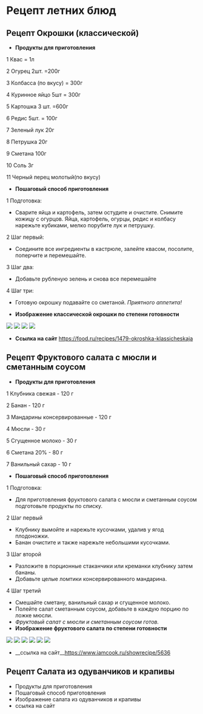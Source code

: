 # Рецепт летних блюд
## Рецепт Окрошки (классической)
* __Продукты для приготовления__
 
 1 Квас = 1л

2 Огурец 2шт. =200г 

3 Колбасса (по вкусу) = 300г

4 Куринное яйцо 5шт = 300г

5 Картошка 3 шт. =600г

6 Редис 5шт. = 100г

7 Зеленый лук 20г

8 Петрушка 20г

9 Сметана 100г

10 Соль 3г

11 Черный перец молотый(по вкусу)

* __Пошаговый способ приготовления__

1 Подготовка: 
* Сварите яйца и картофель, затем остудите и очистите. Снимите кожицу с огурцов. Яйца, картофель, огурцы, редис и колбасу нарежьте кубиками, мелко порубите лук и петрушку.

2 Шаг первый:
* Соедините все ингредиенты в кастрюле, залейте квасом, посолите, поперчите и перемешайте.

3 Шаг два: 
* Добавьте рубленую зелень и снова все перемешайте

4 Шаг три: 
* Готовую окрошку подавайте со сметаной.
_Приятного аппетита!_

* __Изображение классической окрошки по степени готовности__

![](Ok.webp)
![](Ok1.webp)
![](Ok2.webp)
![](Ok3.webp)

* __Ссылка на сайт__
 https://food.ru/recipes/1479-okroshka-klassicheskaja

## Рецепт Фруктового салата с мюсли и сметанным соусом
* __Продукты для приготовления__

1 Клубника свежая - 120 г

2 Банан - 120 г

3 Мандарины консервированные - 120 г

4 Мюсли - 30 г

5 Сгущенное молоко - 30 г

6 Сметана 20% - 80 г

7 Ванильный сахар - 10 г


* __Пошаговый способ приготовления__

1 Подготовка:
* Для приготовления фруктового салата с мюсли и сметанным соусом подготовьте продукты по списку.

2 Шаг первый
* Клубнику вымойте и нарежьте кусочками, удалив у ягод плодоножки.
* Банан очистите и также нарежьте небольшими кусочками.

3 Шаг второй
* Разложите в порционные стаканчики или креманки клубнику затем бананы.
* Добавьте целые ломтики консервированного мандарина.

4 Шаг третий 
* Смешайте сметану, ванильный сахар и сгущенное молоко.
* Полейте салат сметанным соусом, добавьте в каждую порцию по ложке мюсли.
* _Фруктовый салат с мюсли и сметанным соусом готов._
* __Изображение фруктового салата по степени готовности__

![](FS1.jpg)
![](FS2.jpg)
![](FS3.jpg)
![](FS4.jpg)
![](FS5.jpg)
![](FS6.jpg)
* __ссылка на сайт__https://www.iamcook.ru/showrecipe/5636
## Рецепт Салата из одуванчиков и крапивы
* Продукты для приготовления
* Пошаговый способ приготовления
* Изображение салата из одуванчиков и крапивы
* ссылка на сайт